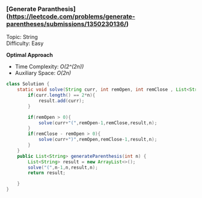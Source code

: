 ### [Generate Paranthesis] (https://leetcode.com/problems/generate-parentheses/submissions/1350230136/)
Topic: String  
Difficulty: Easy

**Optimal Approach**

- Time Complexity: *O(2^(2n))*
- Auxiliary Space: *O(2n)*

```java
class Solution {
    static void solve(String curr, int remOpen, int remClose , List<String> result,int n){
        if(curr.length() == 2*n){
            result.add(curr);
        }

        if(remOpen > 0){
            solve(curr+"(",remOpen-1,remClose,result,n);
        }
        if(remClose - remOpen > 0){
            solve(curr+")",remOpen,remClose-1,result,n);
        }
    }
    public List<String> generateParenthesis(int n) {
        List<String> result = new ArrayList<>();
        solve("(",n-1,n,result,n);
        return result;

    }
}
```